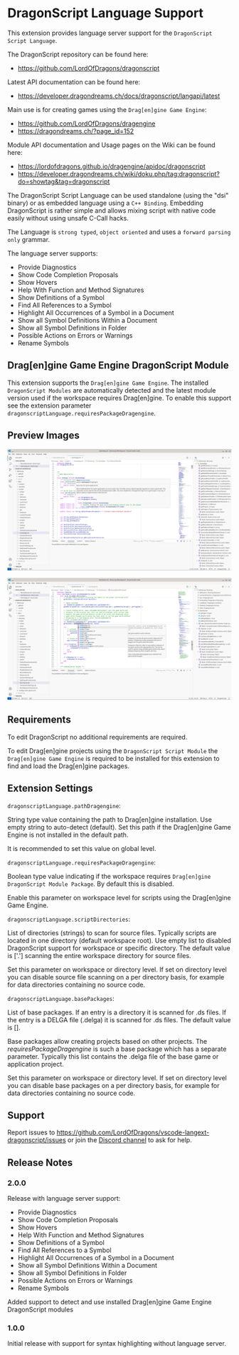# DragonScript Language Support

This extension provides language server support for the `DragonScript Script Language`.

The DragonScript repository can be found here:
  - https://github.com/LordOfDragons/dragonscript

Latest API documentation can be found here:
  - https://developer.dragondreams.ch/docs/dragonscript/langapi/latest

Main use is for creating games using the `Drag[en]gine Game Engine`:
  - https://github.com/LordOfDragons/dragengine
  - https://dragondreams.ch/?page_id=152

Module API documentation and Usage pages on the Wiki can be found here:
  - https://lordofdragons.github.io/dragengine/apidoc/dragonscript
  - https://developer.dragondreams.ch/wiki/doku.php/tag:dragonscript?do=showtag&tag=dragonscript

The DragonScript Script Language can be used standalone (using the "dsi" binary)
or as embedded language using a `C++ Binding`. Embedding DragonScript is rather
simple and allows mixing script with native code easily without using unsafe
C-Call hacks.

The Language is `strong typed`, `object oriented` and uses a `forward parsing only` grammar.

The language server supports:
- Provide Diagnostics
- Show Code Completion Proposals
- Show Hovers
- Help With Function and Method Signatures
- Show Definitions of a Symbol
- Find All References to a Symbol
- Highlight All Occurrences of a Symbol in a Document
- Show all Symbol Definitions Within a Document
- Show all Symbol Definitions in Folder
- Possible Actions on Errors or Warnings
- Rename Symbols


## Drag[en]gine Game Engine DragonScript Module

This extension supports the `Drag[en]gine Game Engine`. The installed `DragonScript Modules`
are automatically detected and the latest module version used if the workspace requires
Drag[en]gine. To enable this support see the extension parameter
`dragonscriptLanguage.requiresPackageDragengine`.


## Preview Images

![Preview Image](https://raw.githubusercontent.com/LordOfDragons/vscode-langext-dragonscript/master/images/preview1.png)

![Preview Image](https://raw.githubusercontent.com/LordOfDragons/vscode-langext-dragonscript/master/images/preview2.png)


## Requirements

To edit DragonScript no additional requirements are required.

To edit Drag[en]gine projects using the `DragonScript Script Module` the `Drag[en]gine Game Engine`
is required to be installed for this extension to find and load the Drag[en]gine packages.


## Extension Settings

`dragonscriptLanguage.pathDragengine`:

String type value containing the path to Drag[en]gine installation.
Use empty string to auto-detect (default). Set this path if the Drag[en]gine
Game Engine is not installed in the default path.

It is recommended to set this value on global level.

`dragonscriptLanguage.requiresPackageDragengine`:

Boolean type value indicating if the workspace requires `Drag[en]gine DragonScript Module Package`.
By default this is disabled.

Enable this parameter on workspace level for scripts using the Drag[en]gine Game Engine.

`dragonscriptLanguage.scriptDirectories`:

List of directories (strings) to scan for source files. Typically scripts are located in one
directory (default workspace root). Use empty list to disabled DragonScript support for workspace
or specific directory. The default value is ['.'] scanning the entire workspace directory for
source files.

Set this parameter on workspace or directory level. If set on directory level you can disable
source file scanning on a per directory basis, for example for data directories containing
no source code.

`dragonscriptLanguage.basePackages`:

List of base packages. If an entry is a directory it is scanned for .ds files. If the entry is
a DELGA file (.delga) it is scanned for .ds files. The default value is [].

Base packages allow creating projects based on other projects. The _requiresPackageDragengine_
is such a base package which has a separate parameter. Typically this list contains the .delga
file of the base game or application project.

Set this parameter on workspace or directory level. If set on directory level you can disable
base packages on a per directory basis, for example for data directories containing no source code.


## Support

Report issues to https://github.com/LordOfDragons/vscode-langext-dragonscript/issues
or join the [Discord channel](https://discord.gg/Jeg62ns) to ask for help.


## Release Notes

### 2.0.0

Release with language server support:
- Provide Diagnostics
- Show Code Completion Proposals
- Show Hovers
- Help With Function and Method Signatures
- Show Definitions of a Symbol
- Find All References to a Symbol
- Highlight All Occurrences of a Symbol in a Document
- Show all Symbol Definitions Within a Document
- Show all Symbol Definitions in Folder
- Possible Actions on Errors or Warnings
- Rename Symbols

Added support to detect and use installed Drag[en]gine Game Engine DragonScript modules

### 1.0.0

Initial release with support for syntax highlighting without language server.
